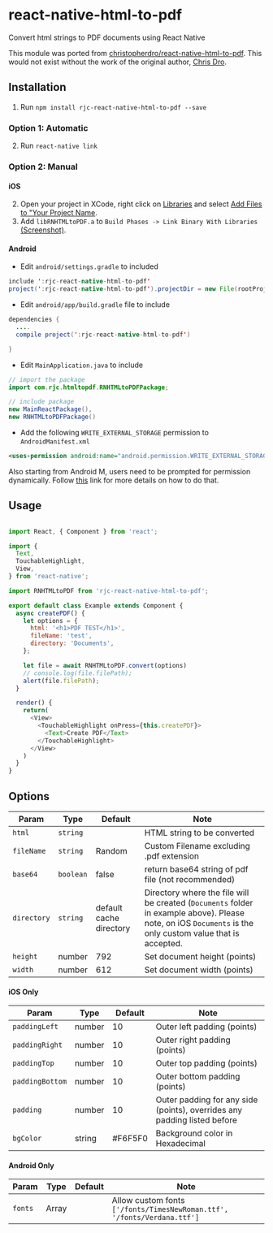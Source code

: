 # react-native-html-to-pdf

Convert html strings to PDF documents using React Native

This module was ported from [christopherdro/react-native-html-to-pdf](https://github.com/christopherdro/react-native-html-to-pdf). This would not exist without the work of the original author, [Chris Dro](https://github.com/christopherdro).

## Installation

1. Run `npm install rjc-react-native-html-to-pdf --save`

### Option 1: Automatic

2. Run `react-native link`

### Option 2: Manual

#### iOS

2. Open your project in XCode, right click on [Libraries](http://url.brentvatne.ca/jQp8) and select [Add Files to "Your Project Name](http://url.brentvatne.ca/1gqUD).
3. Add `libRNHTMLtoPDF.a` to `Build Phases -> Link Binary With Libraries`
   [(Screenshot)](http://url.brentvatne.ca/17Xfe).

#### Android
- Edit `android/settings.gradle` to included

```java
include ':rjc-react-native-html-to-pdf'
project(':rjc-react-native-html-to-pdf').projectDir = new File(rootProject.projectDir,'../node_modules/rjc-react-native-html-to-pdf/android')
```

- Edit `android/app/build.gradle` file to include

```java
dependencies {
  ....
  compile project(':rjc-react-native-html-to-pdf')

}
```

- Edit `MainApplication.java` to include

```java
// import the package
import com.rjc.htmltopdf.RNHTMLtoPDFPackage;

// include package
new MainReactPackage(),
new RNHTMLtoPDFPackage()
```

- Add the following `WRITE_EXTERNAL_STORAGE` permission to `AndroidManifest.xml`

```xml
<uses-permission android:name="android.permission.WRITE_EXTERNAL_STORAGE"/>
```
Also starting from Android M, users need to be prompted for permission dynamically. Follow [this](https://facebook.github.io/react-native/docs/permissionsandroid) link for more details on how to do that.


## Usage
```javascript

import React, { Component } from 'react';

import {
  Text,
  TouchableHighlight,
  View,
} from 'react-native';

import RNHTMLtoPDF from 'rjc-react-native-html-to-pdf';

export default class Example extends Component {
  async createPDF() {
    let options = {
      html: '<h1>PDF TEST</h1>',
      fileName: 'test',
      directory: 'Documents',
    };

    let file = await RNHTMLtoPDF.convert(options)
    // console.log(file.filePath);
    alert(file.filePath);
  }

  render() {
    return(
      <View>
        <TouchableHighlight onPress={this.createPDF}>
          <Text>Create PDF</Text>
        </TouchableHighlight>
      </View>
    )
  }
}
```

## Options

| Param | Type | Default | Note |
|---|---|---|---|
| `html` | `string` |  | HTML string to be converted
| `fileName` | `string` | Random  | Custom Filename excluding .pdf extension
| `base64` | `boolean` | false  | return base64 string of pdf file (not recommended)
| `directory` | `string` |default cache directory| Directory where the file will be created (`Documents` folder in example above). Please note, on iOS `Documents` is the only custom value that is accepted.
| `height` | number | 792  | Set document height (points)
| `width` | number | 612  | Set document width (points)


#### iOS Only

| Param | Type | Default | Note |
|---|---|---|---|
| `paddingLeft` | number | 10  | Outer left padding (points)
| `paddingRight` | number | 10  | Outer right padding (points)
| `paddingTop` | number | 10  | Outer top padding (points)
| `paddingBottom` | number | 10  | Outer bottom padding (points)
| `padding` | number | 10 | Outer padding for any side (points), overrides any padding listed before
| `bgColor` | string | #F6F5F0 | Background color in Hexadecimal


#### Android Only

| Param | Type | Default | Note |
|---|---|---|---|
| `fonts` | Array | | Allow custom fonts `['/fonts/TimesNewRoman.ttf', '/fonts/Verdana.ttf']`
